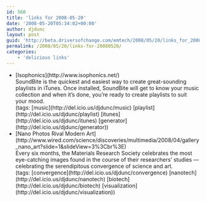 ```yaml
---
id: 560
title: 'links for 2008-05-20'
date: '2008-05-20T05:34:02+00:00'
author: djdunc
layout: post
guid: 'http://beta.driversofchange.com/emtech/2008/05/20/links_for_20080520/'
permalink: /2008/05/20/links-for-20080520/
categories:
    - 'delicious links'
---
```


- <div class="delicious-link">[Isophonics](http://www.isophonics.net/)</div><div class="delicious-extended">SoundBite is the quickest and easiest way to create great-sounding playlists in iTunes. Once installed, SoundBite will get to know your music collection and when it’s done, you’re ready to create playlists to suit your mood.</div><div class="delicious-tags">(tags: [music](http://del.icio.us/djdunc/music) [playlist](http://del.icio.us/djdunc/playlist) [itunes](http://del.icio.us/djdunc/itunes) [generator](http://del.icio.us/djdunc/generator))</div>
- <div class="delicious-link">[Nano Photos Rival Modern Art](http://www.wired.com/science/discoveries/multimedia/2008/04/gallery_nano_art?slide=1&slideView=3%3Cbr%3E)</div><div class="delicious-extended">Every six months, the Materials Research Society celebrates the most eye-catching images found in the course of their researchers’ studies — celebrating the serendipitous convergence of science and art.</div><div class="delicious-tags">(tags: [convergence](http://del.icio.us/djdunc/convergence) [nanotech](http://del.icio.us/djdunc/nanotech) [biotech](http://del.icio.us/djdunc/biotech) [visualization](http://del.icio.us/djdunc/visualization))</div>